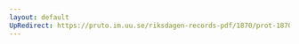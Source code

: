 ```yaml
---
layout: default
UpRedirect: https://pruto.im.uu.se/riksdagen-records-pdf/1870/prot-1870--fk--318/prot-1870--fk--318_042.pdf
---
```

